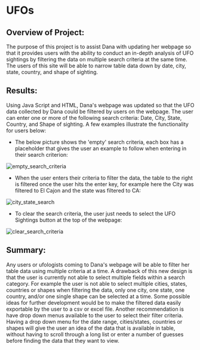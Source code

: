 # UFOs
## Overview of Project: 
The purpose of this project is to assist Dana with updating her webpage so that it provides users with the ability to conduct an in-depth analysis of UFO sightings by filtering the data on multiple search criteria at the same time. The users of this site will be able to narrow table data down by date, city, state, country, and shape of sighting.  

## Results: 
Using Java Script and HTML, Dana's webpage was updated so that the UFO data collected by Dana could be filtered by users on the webpage.  The user can enter one or more of the following search criteria: Date, City, State, Country, and Shape of sighting.  A few examples illustrate the functionality for users below: 

- The below picture shows the 'empty' search criteria, each box has a placeholder that gives the user an example to follow when entering in their search criterion: 

![empty_search_criteria](https://user-images.githubusercontent.com/103215123/178124485-7a0097c1-8601-4c2c-aecc-f8dc40798e69.png)

- When the user enters their criteria to filter the data, the table to the right is filtered once the user hits the enter key, for example here the City was filtered to El Cajon and the state was filtered to CA:

![city_state_search](https://user-images.githubusercontent.com/103215123/178124685-47a28db5-53f1-4226-b215-4317fae77409.png)

- To clear the search criteria, the user just needs to select the UFO Sightings button at the top of the webpage: 

![clear_search_criteria](https://user-images.githubusercontent.com/103215123/178124777-d6188810-523a-4537-aa8e-e3ff5b9cd3c1.png)


## Summary: 
Any users or ufologists coming to Dana's webpage will be able to filter her table data using multiple criteria at a time.  A drawback of this new design is that the user is currently not able to select multiple fields within a search category. For example the user is not able to select multiple cities, states, countries or shapes when filtering the data, only one city, one state, one country, and/or one single shape can be selected at a time. Some possible ideas for further development would be to make the filtered data easily exportable by the user to a csv or excel file. Another recommendation is have drop down menus available to the user to select their filter criteria.  Having a drop down menu for the date range, cities/states, countries or shapes will give the user an idea of the data that is available in table, without having to scroll through a long list or enter a number of guesses before finding the data that they want to view. 




